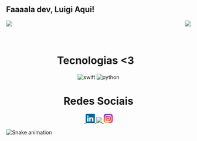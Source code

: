 ## Faaaala dev, Luigi Aqui!

<div>
  
  <img height="200em" src="https://github-readme-stats.vercel.app/api?username=nickkennedi&show_icons=true&theme=great-gatsby&include_all_commits=true&count_private=true"/>
  <img align="right" height="130em" src="https://github-readme-stats.vercel.app/api/top-langs/?username=nickkennedi&layout=compact&langs_count=16&theme=great-gatsby"/>
</div>
<br>

<div  align="center"> 
  <div style="display: inline_block"><br>
    <h1 align="center">Tecnologias <3</h1>
    <img align="center" height="30" width="40" alt="swift"  
            <img src="https://cdn.jsdelivr.net/gh/devicons/devicon/icons/swift/swift-original.svg" />    
    <img align="center" height="30" width="40" alt="python" 
            <img src="https://cdn.jsdelivr.net/gh/devicons/devicon/icons/python/python-original.svg" /> 
   </div>
    
  
  <h1 align="center">Redes Sociais</h1>
    <a href = "mailto: nickconta10@gmail.com">
      <img width="30" src="">
    </a>
    <a href = "https://www.linkedin.com/in/luigi-gottardello-fonseca-44651a205/">
      <img width="25" src="linkedin.svg">
    </a>
    <a href = "https://www.youtube.com/channel/UCd5Ivcm28R1C3fCQKbOx2cg">
      <img width="35" src="youtube.svg">
    </a>
    <a href = "https://www.instagram.com/devparadev/">
      <img width="25" src="instagram.png">
    </a>
</div>
  
![Snake animation](https://github.com/LuigiGF/LuigiGF/blob/output/github-contribution-grid-snake.svg)
